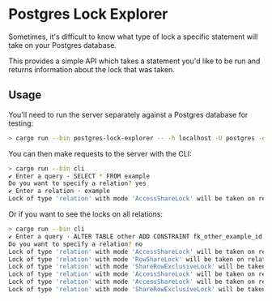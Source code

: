 # Postgres Lock Explorer

Sometimes, it's difficult to know what type of lock a specific statement will
take on your Postgres database.

This provides a simple API which takes a statement you'd like to be run and
returns information about the lock that was taken.

## Usage

You'll need to run the server separately against a Postgres database for
testing:

```bash
> cargo run --bin postgres-lock-explorer -- -h localhost -U postgres -d testing
```

You can then make requests to the server with the CLI:

```bash
> cargo run --bin cli
✔ Enter a query · SELECT * FROM example
Do you want to specify a relation? yes
✔ Enter a relation · example
Lock of type 'relation' with mode 'AccessShareLock' will be taken on relation 'example'
```

Or if you want to see the locks on all relations:

```bash
> cargo run --bin cli
✔ Enter a query · ALTER TABLE other ADD CONSTRAINT fk_other_example_id FOREIGN KEY (example_id) REFERENCES example (id)
Do you want to specify a relation? no
Lock of type 'relation' with mode 'AccessShareLock' will be taken on relation 'example'
Lock of type 'relation' with mode 'RowShareLock' will be taken on relation 'example'
Lock of type 'relation' with mode 'ShareRowExclusiveLock' will be taken on relation 'example'
Lock of type 'relation' with mode 'AccessShareLock' will be taken on relation 'example_pkey'
Lock of type 'relation' with mode 'AccessShareLock' will be taken on relation 'other'
Lock of type 'relation' with mode 'ShareRowExclusiveLock' will be taken on relation 'other'
```
